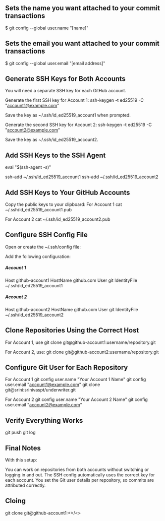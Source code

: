 ## Sets the name you want attached to your commit transactions

$ git config --global user.name "[name]"

## Sets the email you want attached to your commit transactions

$ git config --global user.email "[email address]"

## Generate SSH Keys for Both Accounts

You will need a separate SSH key for each GitHub account.

Generate the first SSH key for Account 1:
ssh-keygen -t ed25519 -C "account1@example.com"

Save the key as ~/.ssh/id_ed25519_account1 when prompted.

Generate the second SSH key for Account 2:
ssh-keygen -t ed25519 -C "account2@example.com"

Save the key as ~/.ssh/id_ed25519_account2.

## Add SSH Keys to the SSH Agent

eval "$(ssh-agent -s)"

ssh-add ~/.ssh/id_ed25519_account1
ssh-add ~/.ssh/id_ed25519_account2

## Add SSH Keys to Your GitHub Accounts

Copy the public keys to your clipboard:
For Account 1
cat ~/.ssh/id_ed25519_account1.pub

For Account 2
cat ~/.ssh/id_ed25519_account2.pub

## Configure SSH Config File

Open or create the ~/.ssh/config file:

Add the following configuration:

##### Account 1

Host github-account1
HostName github.com
User git
IdentityFile ~/.ssh/id_ed25519_account1

##### Account 2

Host github-account2
HostName github.com
User git
IdentityFile ~/.ssh/id_ed25519_account2

## Clone Repositories Using the Correct Host

For Account 1, use
git clone git@github-account1:username/repository.git

For Account 2, use:
git clone git@github-account2:username/repository.git

## Configure Git User for Each Repository

For Account 1
git config user.name "Your Account 1 Name"
git config user.email "account1@example.com"
git clone git@srini:srinivaspt/underwriter.git

For Account 2
git config user.name "Your Account 2 Name"
git config user.email "account2@example.com"

## Verify Everything Works

git push
git log

## Final Notes

With this setup:

You can work on repositories from both accounts without switching or logging in and out.
The SSH config automatically uses the correct key for each account.
You set the Git user details per repository, so commits are attributed correctly.

## Cloing

git clone git@github-account1:<<repo account>>/<<repo name>>
